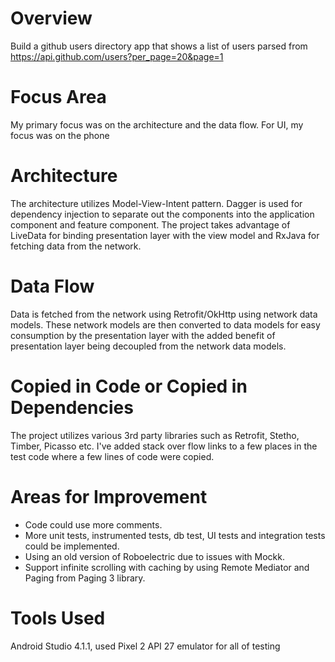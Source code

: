 # Overview
Build a github users directory app that shows a list of users parsed from  
https://api.github.com/users?per_page=20&page=1

# Focus Area
My primary focus was on the architecture and the data flow. 
For UI, my focus was on the phone

# Architecture
The architecture utilizes Model-View-Intent pattern. Dagger is used for dependency injection 
to separate out the components into the application component and feature component. 
The project takes advantage of LiveData for binding presentation layer with the view model 
and RxJava for fetching data from the network.

# Data Flow
Data is fetched from the network using Retrofit/OkHttp using network data models. These network models
are then converted to data models for easy consumption by the presentation layer with the added
benefit of presentation layer being decoupled from the network data models.

# Copied in Code or Copied in Dependencies
The project utilizes various 3rd party libraries such as Retrofit, Stetho, Timber, Picasso etc.
I've added stack over flow links to a few places in the test code where a few lines of code were copied.

# Areas for Improvement
- Code could use more comments.
- More unit tests, instrumented tests, db test, UI tests and integration tests could be implemented.
- Using an old version of Roboelectric due to issues with Mockk.
- Support infinite scrolling with caching by using Remote Mediator and Paging from Paging 3 library.

# Tools Used
Android Studio 4.1.1, used Pixel 2 API 27 emulator for all of testing